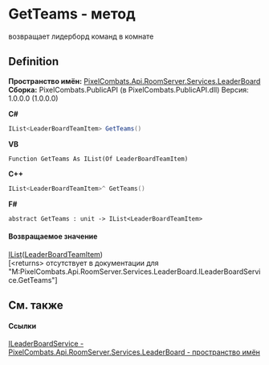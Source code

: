 # GetTeams - метод


возвращает лидерборд команд в комнате



## Definition
**Пространство имён:** <a href="053da073-28ae-6a88-816e-7b3ca7400c53">PixelCombats.Api.RoomServer.Services.LeaderBoard</a>  
**Сборка:** PixelCombats.PublicAPI (в PixelCombats.PublicAPI.dll) Версия: 1.0.0.0 (1.0.0.0)

**C#**
``` C#
IList<LeaderBoardTeamItem> GetTeams()
```
**VB**
``` VB
Function GetTeams As IList(Of LeaderBoardTeamItem)
```
**C++**
``` C++
IList<LeaderBoardTeamItem>^ GetTeams()
```
**F#**
``` F#
abstract GetTeams : unit -> IList<LeaderBoardTeamItem> 
```



#### Возвращаемое значение
<a href="https://learn.microsoft.com/dotnet/api/system.collections.generic.ilist-1" target="_blank" rel="noopener noreferrer">IList</a>(<a href="c27688c2-f9b5-8cca-2cb8-7ce74ff4dab4">LeaderBoardTeamItem</a>)  
\[&lt;returns&gt; отсутствует в документации для "M:PixelCombats.Api.RoomServer.Services.LeaderBoard.ILeaderBoardService.GetTeams"\]

## См. также


#### Ссылки
<a href="1f1e1255-2064-2e55-6151-d2b3377393cc">ILeaderBoardService - </a>  
<a href="053da073-28ae-6a88-816e-7b3ca7400c53">PixelCombats.Api.RoomServer.Services.LeaderBoard - пространство имён</a>  
